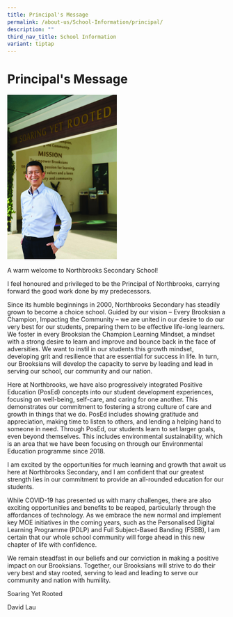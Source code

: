 ```yaml
---
title: Principal's Message
permalink: /about-us/School-Information/principal/
description: ""
third_nav_title: School Information
variant: tiptap
---
```

<h1>Principal's Message</h1>
<p></p>
<p></p>
<div class="isomer-image-wrapper">
<img style="width: 50%;" height="auto" width="100%" alt="" src="/images/Principia24SEPT_0951.jpg">
</div>
<p>A warm welcome to Northbrooks Secondary School!</p>
<p>I feel honoured and privileged to be the Principal of Northbrooks, carrying
forward the good work done by my predecessors.</p>
<p>Since its humble beginnings in 2000, Northbrooks Secondary has steadily
grown to become a choice school. Guided by our vision – Every Brooksian
a Champion, Impacting the Community – we are united in our desire to do
our very best for our students, preparing them to be effective life-long
learners. We foster in every Brooksian the Champion Learning Mindset, a
mindset with a strong desire to learn and improve and bounce back in the
face of adversities. We want to instil in our students this growth mindset,
developing grit and resilience that are essential for success in life.
In turn, our Brooksians will develop the capacity to serve by leading and
lead in serving our school, our community and our nation.</p>
<p>Here at Northbrooks, we have also progressively integrated Positive Education
(PosEd) concepts into our student development experiences, focusing on
well-being, self-care, and caring for one another. This demonstrates our
commitment to fostering a strong culture of care and growth in things that
we do. PosEd includes showing gratitude and appreciation, making time to
listen to others, and lending a helping hand to someone in need. Through
PosEd, our students learn to set larger goals, even beyond themselves.
This includes environmental sustainability, which is an area that we have
been focusing on through our Environmental Education programme since 2018.</p>
<p>I am excited by the opportunities for much learning and growth that await
us here at Northbrooks Secondary, and I am confident that our greatest
strength lies in our commitment to provide an all-rounded education for
our students.</p>
<p>While COVID-19 has presented us with many challenges, there are also exciting
opportunities and benefits to be reaped, particularly through the affordances
of technology. As we embrace the new normal and implement key MOE initiatives
in the coming years, such as the Personalised Digital Learning Programme
(PDLP) and Full Subject-Based Banding (FSBB), I am certain that our whole
school community will forge ahead in this new chapter of life with confidence.</p>
<p>We remain steadfast in our beliefs and our conviction in making a positive
impact on our Brooksians. Together, our Brooksians will strive to do their
very best and stay rooted, serving to lead and leading to serve our community
and nation with humility.</p>
<p>Soaring Yet Rooted</p>
<p>David Lau</p>